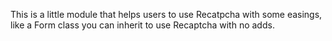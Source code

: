 This is a little module that helps users to use Recatpcha with some easings, like a Form class you can inherit to use Recaptcha  with no adds.